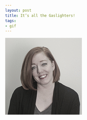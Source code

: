 ```yaml
---
layout: post
title: It’s all the Gaslighters!
tags:
- gif
---
```

![](/tumblr_files/tumblr_mexme7TBrf1qlk81uo1_400.gif)
